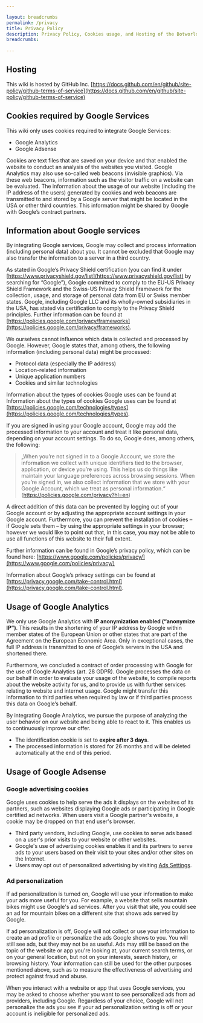 ```yaml
---

layout: breadcrumbs
permalink: /privacy
title: Privacy Policy
description: Privacy Policy, Cookies usage, and Hosting of the Botworld Wiki
breadcrumbs:
  
---
```


## Hosting

This wiki is hosted by GitHub Inc. [https://docs.github.com/en/github/site-policy/github-terms-of-service](https://docs.github.com/en/github/site-policy/github-terms-of-service)


## Cookies required by Google Services

This wiki only uses cookies required to integrate Google Services:

- Google Analytics
- Google Adsense

Cookies are text files that are saved on your device and that enabled the website to conduct an analysis of the websites you visited. Google Analytics may also use so-called web beacons (invisible graphics). Via these web beacons, information such as the visitor traffic on a website can be evaluated. The information about the usage of our website (including the IP address of the users) generated by cookies and web beacons are transmitted to and stored by a Google server that might be located in the USA or other third countries. This information might be shared by Google with Google’s contract partners.


## Information about Google services

By integrating Google services, Google may collect and process information (including personal data) about you. It cannot be excluded that Google may also transfer the information to a server in a third country.

As stated in Google’s Privacy Shield certification (you can find it under [https://www.privacyshield.gov/list](https://www.privacyshield.gov/list) by searching for “Google”), Google committed to comply to the EU-US Privacy Shield Framework and the Swiss-US Privacy Shield Framework for the collection, usage, and storage of personal data from EU or Swiss member states. Google, including Google LLC and its wholly-owned subsidiaries in the USA, has stated via certification to comply to the Privacy Shield principles. Further information can be found at [https://policies.google.com/privacy/frameworks](https://policies.google.com/privacy/frameworks).

We ourselves cannot influence which data is collected and processed by Google. However, Google states that, among others, the following information (including personal data) might be processed:

- Protocol data (especially the IP address)
- Location-related information
- Unique application numbers
- Cookies and similar technologies

Information about the types of cookies Google uses can be found at Information about the types of cookies Google uses can be found at [https://policies.google.com/technologies/types](https://policies.google.com/technologies/types).

If you are signed in using your Google account, Google may add the processed information to your account and treat it like personal data, depending on your account settings. To do so, Google does, among others, the following:

> „When you’re not signed in to a Google Account, we store the information we collect with unique identifiers tied to the browser, application, or device you’re using. This helps us do things like maintain your language preferences across browsing sessions.
When you’re signed in, we also collect information that we store with your Google Account, which we treat as personal information.“ (https://policies.google.com/privacy?hl=en)

A direct addition of this data can be prevented by logging out of your Google account or by adjusting the appropriate account settings in your Google account. Furthermore, you can prevent the installation of cookies – if Google sets them – by using the appropriate settings in your browser; however we would like to point out that, in this case, you may not be able to use all functions of this website to their full extent.


Further information can be found in Google’s privacy policy, which can be found here: [https://www.google.com/policies/privacy/](https://www.google.com/policies/privacy/)

Information about Google’s privacy settings can be found at [https://privacy.google.com/take-control.html](https://privacy.google.com/take-control.html).



## Usage of Google Analytics

We only use Google Analytics with **IP anonymization enabled (“anonymize IP”)**. This results in the shortening of your IP address by Google within member states of the European Union or other states that are part of the Agreement on the European Economic Area. Only in exceptional cases, the full IP address is transmitted to one of Google’s servers in the USA and shortened there.

Furthermore, we concluded a contract of order processing with Google for the use of Google Analytics (art. 28 GDPR). Google processes the data on our behalf in order to evaluate your usage of the website, to compile reports about the website activity for us, and to provide us with further services relating to website and internet usage. Google might transfer this information to third parties when required by law or if third parties process this data on Google’s behalf.

By integrating Google Analytics, we pursue the purpose of analyzing the user behavior on our website and being able to react to it. This enables us to continuously improve our offer.

- The identification cookie is set to **expire after 3 days**.
- The processed information is stored for 26 months and will be deleted automatically at the end of this period.




## Usage of Google Adsense

### Google advertising cookies

Google uses cookies to help serve the ads it displays on the websites of its partners, such as websites displaying Google ads or participating in Google certified ad networks. When users visit a Google partner's website, a cookie may be dropped on that end user's browser.

- Third party vendors, including Google, use cookies to serve ads based on a user's prior visits to your website or other websites.
- Google's use of advertising cookies enables it and its partners to serve ads to your users based on their visit to your sites and/or other sites on the Internet.
- Users may opt out of personalized advertising by visiting [Ads Settings](https://www.google.com/settings/ads).

### Ad personalization

If ad personalization is turned on, Google will use your information to make your ads more useful for you. For example, a website that sells mountain bikes might use Google's ad services. After you visit that site, you could see an ad for mountain bikes on a different site that shows ads served by Google.

If ad personalization is off, Google will not collect or use your information to create an ad profile or personalize the ads Google shows to you. You will still see ads, but they may not be as useful. Ads may still be based on the topic of the website or app you're looking at, your current search terms, or on your general location, but not on your interests, search history, or browsing history. Your information can still be used for the other purposes mentioned above, such as to measure the effectiveness of advertising and protect against fraud and abuse.

When you interact with a website or app that uses Google services, you may be asked to choose whether you want to see personalized ads from ad providers, including Google. Regardless of your choice, Google will not personalize the ads you see if your ad personalization setting is off or your account is ineligible for personalized ads.
